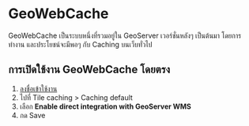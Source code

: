 
# GeoWebCache

GeoWebCache เป็นระบบหนึ่งที่รวมอยู่ใน GeoServer เวอร์ชั่นหลังๆ เป็นต้นมา โดยการทำงาน และประโยชน์จะมีพอๆ กับ Caching บนเว็บทั่วไป

## การเปิดใช้งาน GeoWebCache โดยตรง

1. [ลงชื่อเข้าใช้งาน](../day1/login-admin-firsttime.md)
2. ไปที่ Tile caching > Caching default
3. เลือก **Enable direct integration with GeoServer WMS**
4. กด Save
